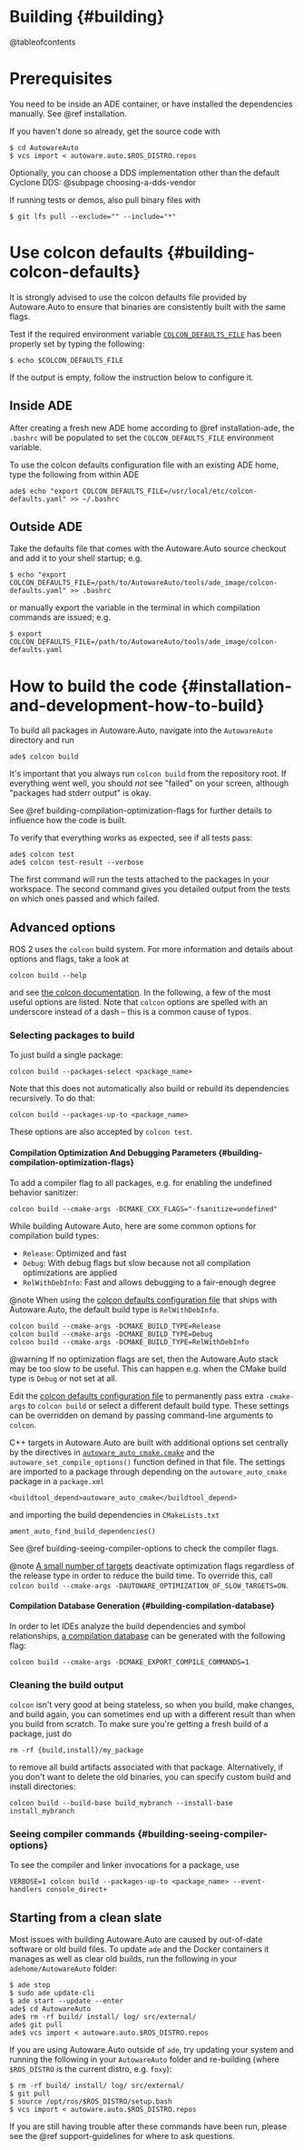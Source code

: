 Building {#building}
========

@tableofcontents

# Prerequisites
You need to be inside an ADE container, or have installed the dependencies manually. See @ref installation.

If you haven't done so already, get the source code with

```{bash}
$ cd AutowareAuto
$ vcs import < autoware.auto.$ROS_DISTRO.repos
```

Optionally, you can choose a DDS implementation other than the default Cyclone DDS: @subpage choosing-a-dds-vendor

If running tests or demos, also pull binary files with

```{bash}
$ git lfs pull --exclude="" --include="*"
```

# Use colcon defaults {#building-colcon-defaults}

It is strongly advised to use the colcon defaults file provided by Autoware.Auto to ensure that
binaries are consistently built with the same flags.

Test if the required environment variable
[`COLCON_DEFAULTS_FILE`](https://colcon.readthedocs.io/en/released/reference/global-arguments.html?highlight=DEFAULTS#environment-variables)
has been properly set by typing the following:

```{bash}
$ echo $COLCON_DEFAULTS_FILE
```

If the output is empty, follow the instruction below to configure it.

## Inside ADE

After creating a fresh new ADE home according to @ref installation-ade, the `.bashrc` will be
populated to set the `COLCON_DEFAULTS_FILE` environment variable.

To use the colcon defaults configuration file with an existing ADE home, type the following from within ADE

```{bash}
ade$ echo "export COLCON_DEFAULTS_FILE=/usr/local/etc/colcon-defaults.yaml" >> ~/.bashrc
```

## Outside ADE

Take the defaults file that comes with the Autoware.Auto source checkout and add it to your shell startup; e.g.

```{bash}
$ echo "export COLCON_DEFAULTS_FILE=/path/to/AutowareAuto/tools/ade_image/colcon-defaults.yaml" >> .bashrc
```

or manually export the variable in the terminal in which compilation commands are issued; e.g.

```{bash}
$ export COLCON_DEFAULTS_FILE=/path/to/AutowareAuto/tools/ade_image/colcon-defaults.yaml
```

# How to build the code {#installation-and-development-how-to-build}
To build all packages in Autoware.Auto, navigate into the `AutowareAuto` directory and run

```{bash}
ade$ colcon build
```

It's important that you always run `colcon build` from the repository root. If everything went well, you should _not_ see "failed" on your screen, although "packages had stderr output" is okay.

See @ref building-compilation-optimization-flags for further details to influence how the code is built.

To verify that everything works as expected, see if all tests pass:

```{bash}
ade$ colcon test
ade$ colcon test-result --verbose
```
The first command will run the tests attached to the packages in your workspace.
The second command gives you detailed output from the tests on which ones passed and which failed.

## Advanced options
ROS 2 uses the `colcon` build system. For more information and details about options and flags, take a look at
```{bash}
colcon build --help
```
and see [the colcon documentation](https://colcon.readthedocs.io/en/released/user/quick-start.html). In the following, a few of the most useful options are listed.
Note that `colcon` options are spelled with an underscore instead of a dash – this is a common cause of typos.


### Selecting packages to build
To just build a single package:

```{bash}
colcon build --packages-select <package_name>
```

Note that this does not automatically also build or rebuild its dependencies recursively. To do that:

```{bash}
colcon build --packages-up-to <package_name>
```

These options are also accepted by `colcon test`.

#### Compilation Optimization And Debugging Parameters {#building-compilation-optimization-flags}

To add a compiler flag to all packages, e.g. for enabling the undefined behavior sanitizer:
```{bash}
colcon build --cmake-args -DCMAKE_CXX_FLAGS="-fsanitize=undefined"
```

While building Autoware.Auto, here are some common options for compilation build types:
- `Release`: Optimized and fast
- `Debug`: With debug flags but slow because not all compilation optimizations are applied
- `RelWithDebInfo`: Fast and allows debugging to a fair-enough degree

@note When using the [colcon defaults configuration file](#building-colcon-defaults) that ships with Autoware.Auto, the default build type is `RelWithDebInfo`.

```{bash}
colcon build --cmake-args -DCMAKE_BUILD_TYPE=Release
colcon build --cmake-args -DCMAKE_BUILD_TYPE=Debug
colcon build --cmake-args -DCMAKE_BUILD_TYPE=RelWithDebInfo
```

@warning If no optimization flags are set, then the Autoware.Auto stack may be too slow to be useful. This can happen e.g. when the CMake build type is `Debug` or not set at all.

Edit the [colcon defaults configuration file](#building-colcon-defaults) to permanently pass extra `-cmake-args` to `colcon build` or select a different default build type. These settings can be overridden on demand by passing command-line arguments to `colcon`.

C++ targets in Autoware.Auto are built with additional options set centrally by the directives in
[`autoware_auto_cmake.cmake`](https://gitlab.com/autowarefoundation/autoware.auto/AutowareAuto/-/blob/master/src/tools/autoware_auto_cmake/cmake/autoware_auto_cmake.cmake)
and the `autoware_set_compile_options()` function defined in that file. The settings are imported to
a package through depending on the `autoware_auto_cmake` package in a `package.xml`

```{xml}
<buildtool_depend>autoware_auto_cmake</buildtool_depend>
```

and importing the build dependencies in `CMakeLists.txt`

```{cmake}
ament_auto_find_build_dependencies()
```

See @ref building-seeing-compiler-options to check the compiler flags.

@note [A small number of targets](https://gitlab.com/autowarefoundation/autoware.auto/AutowareAuto/-/issues/696) deactivate optimization flags regardless of the release type in order to reduce the build time. To override this, call `colcon build --cmake-args -DAUTOWARE_OPTIMIZATION_OF_SLOW_TARGETS=ON`.

#### Compilation Database Generation {#building-compilation-database}

In order to let IDEs analyze the build dependencies and symbol relationships, [a compilation database](https://colcon.readthedocs.io/en/released/user/how-to.html#cmake-packages-generating-compile-commands-json)
can be generated with the following flag:

```{bash}
colcon build --cmake-args -DCMAKE_EXPORT_COMPILE_COMMANDS=1
```

### Cleaning the build output
`colcon` isn't very good at being stateless, so when you build, make changes, and build again, you can sometimes end up with a different result than when you build from scratch. To make sure you're getting a fresh build of a package, just do

```{bash}
rm -rf {build,install}/my_package
```

to remove all build artifacts associated with that package. Alternatively, if you don't want to delete the old binaries, you can specify custom build and install directories:

```{bash}
colcon build --build-base build_mybranch --install-base install_mybranch
```

### Seeing compiler commands {#building-seeing-compiler-options}
To see the compiler and linker invocations for a package, use
```{bash}
VERBOSE=1 colcon build --packages-up-to <package_name> --event-handlers console_direct+
```


## Starting from a clean slate

Most issues with building Autoware.Auto are caused by out-of-date software or old build files.
To update `ade` and the Docker containers it manages as well as clear old builds, run the following in your `adehome/AutowareAuto` folder:

```{bash}
$ ade stop
$ sudo ade update-cli
$ ade start --update --enter
ade$ cd AutowareAuto
ade$ rm -rf build/ install/ log/ src/external/
ade$ git pull
ade$ vcs import < autoware.auto.$ROS_DISTRO.repos
```

If you are using Autoware.Auto outside of `ade`, try updating your system and running the following in your `AutowareAuto` folder and re-building (where `$ROS_DISTRO` is the current distro, e.g. `foxy`):

```{bash}
$ rm -rf build/ install/ log/ src/external/
$ git pull
$ source /opt/ros/$ROS_DISTRO/setup.bash
$ vcs import < autoware.auto.$ROS_DISTRO.repos
```

If you are still having trouble after these commands have been run, please see the @ref support-guidelines for where to ask questions.
